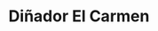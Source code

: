 ---
title: "Diñador El Carmen"
url: /cantalejo/dinador-el-carmen/
shop: directores de funerarias
---